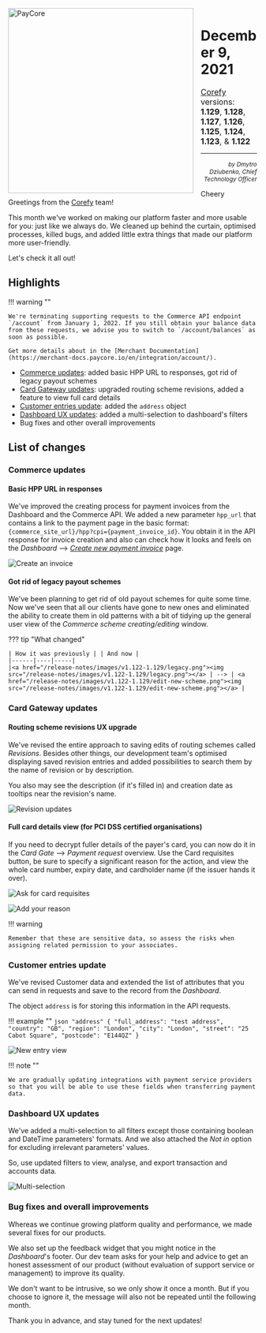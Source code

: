 <img src="/release-notes/images/paycore_illustration_newstyle-cool-cubes.jpg" alt="PayCore" style="width: 375px; float: left; padding-right: 15px;">

# December 9, 2021

<span style="font-size: 115%">[Corefy](https://corefy.com/) versions:<br>
**1.129**, **1.128**, **1.127**, **1.126**, **1.125**, **1.124**, **1.123**, & **1.122**</span>
<hr>
<div style="text-align: right; font-size: 85%; font-style: italic;">by Dmytro Dziubenko, Chief Technology Officer</div>

Cheery Greetings from the [Corefy](https://corefy.com/) team!

This month we've worked on making our platform faster and more usable for you: just like we always do. We cleaned up behind the curtain, optimised processes, killed bugs, and added little extra things that made our platform more user-friendly.

Let's check it all out!

## Highlights

!!! warning ""

    We're terminating supporting requests to the Commerce API endpoint `/account` from January 1, 2022. If you still obtain your balance data from these requests, we advise you to switch to `/account/balances` as soon as possible.
    
    Get more details about in the [Merchant Documentation](https://merchant-docs.paycore.io/en/integration/account/).

* [Commerce updates](#commerce-updates): added basic HPP URL to responses, got rid of legacy payout schemes
* [Card Gateway updates](#card-gateway-updates): upgraded routing scheme revisions, added a feature to view full card details
* [Customer entries update](#customer-entries-update): added the `address` object
* [Dashboard UX updates](#dashboard-ux-updates): added a multi-selection to dashboard's filters
* Bug fixes and other overall improvements

## List of changes

### Commerce updates

#### Basic HPP URL in responses

We've improved the creating process for payment invoices from the Dashboard and the Commerce API. We added a new parameter `hpp_url` that contains a link to the payment page in the basic format: `{commerce_site_url}/hpp?cpi={payment_invoice_id}`. You obtain it in the API response for invoice creation and also can check how it looks and feels on the *Dashboard* --> [*Create new payment invoice*](https://dashboard.paycore.io/transactions/payment-invoices/create) page.

![Create an invoice](images/v1.122-1.129/pay-button.png)

#### Got rid of legacy payout schemes

We've been planning to get rid of old payout schemes for quite some time. Now we've seen that all our clients have gone to new ones and eliminated the ability to create them in old patterns with a bit of tidying up the general user view of the *Commerce scheme creating/editing* window.

??? tip "What changed"

    | How it was previously | | And now |
    |------|----|-----|
    |<a href="/release-notes/images/v1.122-1.129/legacy.png"><img src="/release-notes/images/v1.122-1.129/legacy.png"></a> | --> | <a href="/release-notes/images/v1.122-1.129/edit-new-scheme.png"><img src="/release-notes/images/v1.122-1.129/edit-new-scheme.png"></a> |

### Card Gateway updates

#### Routing scheme revisions UX upgrade

We've revised the entire approach to saving edits of routing schemes called *Revisions*. Besides other things, our development team's optimised displaying saved revision entries and added possibilities to search them by the name of revision or by description.

You also may see the description (if it's filled in) and creation date as tooltips near the revision's name.

![Revision updates](images/v1.122-1.129/revision.png)

#### Full card details view (for PCI DSS certified organisations)

If you need to decrypt fuller details of the payer's card, you can now do it in the *Card Gate* --> *Payment request* overview. Use the Card requisites button, be sure to specify a significant reason for the action, and view the whole card number, expiry date, and cardholder name (if the issuer hands it over).

![Ask for card requisites](images/v1.122-1.129/card-requisites.png)

![Add your reason](images/v1.122-1.129/reason.png)

!!! warning

    Remember that these are sensitive data, so assess the risks when assigning related permission to your associates. 

### Customer entries update

We've revised Customer data and extended the list of attributes that you can send in requests and save to the record from the *Dashboard*.

The object `address` is for storing this information in the API requests.

!!! example ""
    ```json
    "address" {
        "full_address": "test address",
        "country": "GB",
        "region": "London",
        "city": "London",
        "street": "25 Cabot Square",
        "postcode": "E144QZ"
        }
    ```

![New entry view](images/v1.122-1.129/new-customer-entry.png)

!!! note ""

    We are gradually updating integrations with payment service providers so that you will be able to use these fields when transferring payment data.

### Dashboard UX updates

We've added a multi-selection to all filters except those containing boolean and DateTime parameters' formats. And we also attached the *Not in* option for excluding irrelevant parameters' values.

So, use updated filters to view, analyse, and export transaction and accounts data.

![Multi-selection](images/v1.122-1.129/filters-multiselect.png)

### Bug fixes and overall improvements

Whereas we continue growing platform quality and performance, we made several fixes for our products.

We also set up the feedback widget that you might notice in the *Dashboard*'s footer. Our dev team asks for your help and advice to get an honest assessment of our product (without evaluation of support service or management) to improve its quality.  

We don't want to be intrusive, so we only show it once a month. But if you choose to ignore it, the message will also not be repeated until the following month.

Thank you in advance, and stay tuned for the next updates!
